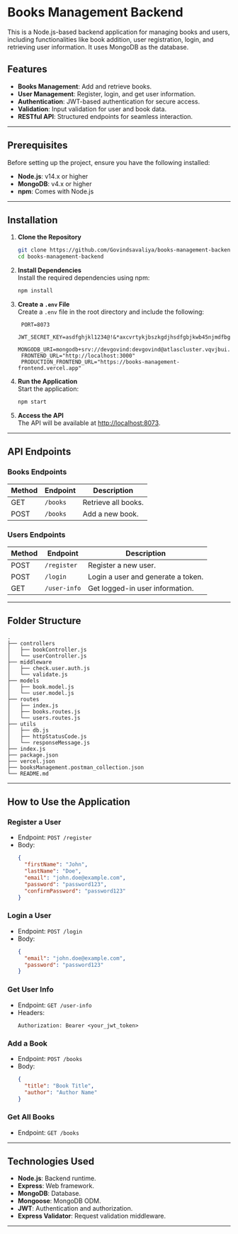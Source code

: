 # Books Management Backend

This is a Node.js-based backend application for managing books and users, including functionalities like book addition, user registration, login, and retrieving user information. It uses MongoDB as the database.

## Features
- **Books Management**: Add and retrieve books.
- **User Management**: Register, login, and get user information.
- **Authentication**: JWT-based authentication for secure access.
- **Validation**: Input validation for user and book data.
- **RESTful API**: Structured endpoints for seamless interaction.

---

## Prerequisites
Before setting up the project, ensure you have the following installed:
- **Node.js**: v14.x or higher
- **MongoDB**: v4.x or higher
- **npm**: Comes with Node.js

---

## Installation

1. **Clone the Repository**  
   ```bash
   git clone https://github.com/Govindsavaliya/books-management-backend.git
   cd books-management-backend
   ```

2. **Install Dependencies**  
   Install the required dependencies using npm:
   ```bash
   npm install
   ```

3. **Create a `.env` File**  
   Create a `.env` file in the root directory and include the following:
   ```plaintext
    PORT=8073
    JWT_SECRET_KEY=asdfghjkl1234@!&*axcvrtykjbszkgdjhsdfgbjkwb45njmdfbgkjnerbs4564@booksManagement
    MONGODB_URI=mongodb+srv://devgovind:devgovind@atlascluster.vqvjbui.mongodb.net/booksManagement
    FRONTEND_URL="http://localhost:3000"
    PRODUCTION_FRONTEND_URL="https://books-management-frontend.vercel.app"
   ```

4. **Run the Application**  
   Start the application:
   ```bash
   npm start
   ```

5. **Access the API**  
   The API will be available at [http://localhost:8073](http://localhost:8073).

---

## API Endpoints

### Books Endpoints
| Method | Endpoint       | Description               |
|--------|----------------|---------------------------|
| GET    | `/books`       | Retrieve all books.       |
| POST   | `/books`       | Add a new book.           |

### Users Endpoints
| Method | Endpoint       | Description                         |
|--------|----------------|-------------------------------------|
| POST   | `/register`    | Register a new user.                |
| POST   | `/login`       | Login a user and generate a token.  |
| GET    | `/user-info`   | Get logged-in user information.     |

---

## Folder Structure
```
.
├── controllers
│   ├── bookController.js
│   └── userController.js
├── middleware
│   ├── check.user.auth.js
│   └── validate.js
├── models
│   ├── book.model.js
│   └── user.model.js
├── routes
│   ├── index.js
│   ├── books.routes.js
│   └── users.routes.js
├── utils
│   ├── db.js
│   ├── httpStatusCode.js
│   └── responseMessage.js
├── index.js
├── package.json
├── vercel.json
├── booksManagement.postman_collection.json
└── README.md

```

---

## How to Use the Application

### Register a User
- Endpoint: `POST /register`
- Body:
  ```json
  {
    "firstName": "John",
    "lastName": "Doe",
    "email": "john.doe@example.com",
    "password": "password123",
    "confirmPassword": "password123"
  }
  ```

### Login a User
- Endpoint: `POST /login`
- Body:
  ```json
  {
    "email": "john.doe@example.com",
    "password": "password123"
  }
  ```

### Get User Info
- Endpoint: `GET /user-info`
- Headers: 
  ```plaintext
  Authorization: Bearer <your_jwt_token>
  ```

### Add a Book
- Endpoint: `POST /books`
- Body:
  ```json
  {
    "title": "Book Title",
    "author": "Author Name"
  }
  ```

### Get All Books
- Endpoint: `GET /books`

---

## Technologies Used
- **Node.js**: Backend runtime.
- **Express**: Web framework.
- **MongoDB**: Database.
- **Mongoose**: MongoDB ODM.
- **JWT**: Authentication and authorization.
- **Express Validator**: Request validation middleware.

---